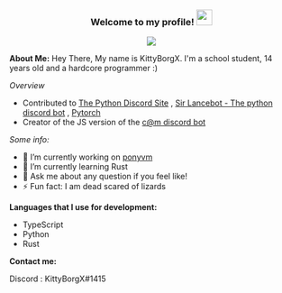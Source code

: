 <h3 align="center">
  Welcome to my profile!
  <img src="https://media.giphy.com/media/hvRJCLFzcasrR4ia7z/giphy.gif" width="28">
</h3>

<!--
[![Header](https://github.com/KittyBorgX/KittyBorgX/blob/main/Github%20Profile%20Header.png?raw=true "Header")](https://github.com/KittyX29/KittyX29/blob/main/icons/Blue%20Hand%20Drawn%20Black%20History%20Month%20Social%20and%20Emotional%20Learning%20Google%20Classroom%20Header.jpg)
-->

<p align="center">
  <img src="https://readme-typing-svg.herokuapp.com?color=%2356D6F7&center=true&vCenter=true&lines=Open+source+contributor;Self+taught+programmer;Always+learning+something+new"></a>
</p>

**About Me:**
Hey There, 
My name is KittyBorgX. I'm a school student, 14 years old and a hardcore programmer :)

_Overview_
- Contributed to [The Python Discord Site](https://github.com/python-discord/site/pull/569) , [Sir Lancebot - The python discord bot](https://github.com/python-discord/sir-lancebot/pull/822) , [Pytorch](https://github.com/cyyever/pytorch/commit/f4b02ca01577e8c49e1650dd05643cf1d2b56310)
- Creator of the JS version of the [c@m discord bot](https://github.com/Binx-Codes/chrisatmachine-discord-bot)


_Some info:_ 
- 🔭 I’m currently working on [ponyvm](https://github.com/KittyBorgX/ponyvm)
- 🌱 I’m currently learning Rust
- 💬 Ask me about any question if you feel like!
- ⚡ Fun fact: I am dead scared of lizards

**Languages that I use for development:**
- TypeScript
- Python
- Rust

**Contact me:**

Discord : KittyBorgX#1415
